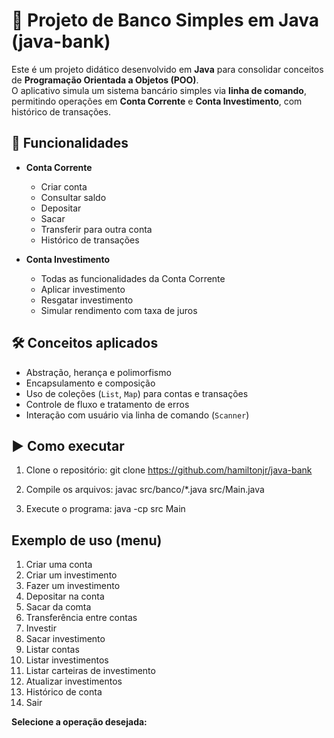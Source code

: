 # 🏦 Projeto  de Banco Simples em Java (java-bank)

Este é um projeto didático desenvolvido em **Java** para consolidar conceitos de **Programação Orientada a Objetos (POO)**.  
O aplicativo simula um sistema bancário simples via **linha de comando**, permitindo operações em **Conta Corrente** e **Conta Investimento**, com histórico de transações.

## 🚀 Funcionalidades

- **Conta Corrente**
    - Criar conta
    - Consultar saldo
    - Depositar
    - Sacar
    - Transferir para outra conta
    - Histórico de transações

- **Conta Investimento**
    - Todas as funcionalidades da Conta Corrente
    - Aplicar investimento
    - Resgatar investimento
    - Simular rendimento com taxa de juros

## 🛠️ Conceitos aplicados

- Abstração, herança e polimorfismo
- Encapsulamento e composição
- Uso de coleções (`List`, `Map`) para contas e transações
- Controle de fluxo e tratamento de erros
- Interação com usuário via linha de comando (`Scanner`)

## ▶️ Como executar

1. Clone o repositório:
   git clone https://github.com/hamiltonjr/java-bank

2. Compile os arquivos:
   javac src/banco/*.java src/Main.java

3. Execute o programa:
   java -cp src Main

## Exemplo de uso (menu)
 1. Criar uma conta
 2. Criar um investimento
 3. Fazer um investimento
 4. Depositar na conta
 5. Sacar da comta
 6. Transferência entre contas
 7. Investir
 8. Sacar investimento
 9. Listar contas
10. Listar investimentos
11. Listar carteiras de investimento
12. Atualizar investimentos
13. Histórico de conta
14. Sair

**Selecione a operação desejada:** 

